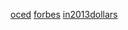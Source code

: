 [oced](https://data.oecd.org/price/inflation-cpi.htm)
[forbes](https://www.forbes.com/sites/jonathanponciano/2021/05/13/jobless-claims-hit-new-pandemic-low-but-169-million-americans-are-still-receiving-unemployment-benefits/?sh=32c45d467829)
[in2013dollars](https://www.in2013dollars.com/inflation-rate-in-2021)